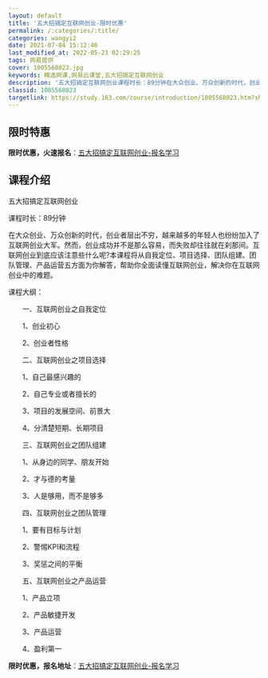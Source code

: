 ```yaml
---
layout: default
title: '五大招搞定互联网创业-限时优惠'
permalink: /:categories/:title/
categories: wangyi2
date: 2021-07-04 15:12:40
last_modified_at: 2022-05-23 02:29:25
tags: 网易提供
cover: 1005568023.jpg
keywords: 精选网课,网易云课堂,五大招搞定互联网创业
description: '五大招搞定互联网创业课程时长：89分钟在大众创业、万众创新的时代，创业者层出不穷，越来越多的年轻人也纷纷加入了互联网创业'
classid: 1005568023
targetlink: https://study.163.com/course/introduction/1005568023.htm?share=1&shareId=1025206652&utm_campaign=share&utm_medium=iphoneShare&utm_source=&utm_u=1025206652
---
```


## 限时特惠

**限时优惠，火速报名**：[五大招搞定互联网创业-报名学习](https://study.163.com/course/introduction/1005568023.htm?share=1&shareId=1025206652&utm_campaign=share&utm_medium=iphoneShare&utm_source=&utm_u=1025206652)

## 课程介绍

五大招搞定互联网创业

课程时长：89分钟

在大众创业、万众创新的时代，创业者层出不穷，越来越多的年轻人也纷纷加入了互联网创业大军。然而，创业成功并不是那么容易，而失败却往往就在刹那间。互联网创业到底应该注意些什么呢?本课程将从自我定位、项目选择、团队组建、团队管理、产品运营五方面为你解答，帮助你全面读懂互联网创业，解决你在互联网创业中的难题。

课程大纲：

　　一、互联网创业之自我定位

　　1、创业初心

　　2、创业者性格

　　二、互联网创业之项目选择

　　1、自己最感兴趣的

　　2、自己专业或者擅长的

　　3、项目的发展空间、前景大

　　4、分清楚短期、长期项目

　　三、互联网创业之团队组建

　　1、从身边的同学、朋友开始

　　2、才与德的考量

　　3、人是够用，而不是够多

　　四、互联网创业之团队管理

　　1、要有目标与计划

　　2、警惕KPI和流程

　　3、奖惩之间的平衡

　　五、互联网创业之产品运营

　　1、产品立项

　　2、产品敏捷开发

　　3、产品运营

　　4、盈利第一

**限时优惠，报名地址**：[五大招搞定互联网创业-报名学习](https://study.163.com/course/introduction/1005568023.htm?share=1&shareId=1025206652&utm_campaign=share&utm_medium=iphoneShare&utm_source=&utm_u=1025206652)

